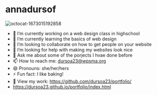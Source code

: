 # annadursof
![octocat-1673015192858](https://user-images.githubusercontent.com/117922194/211618077-1c90afd4-7808-4dd4-9ac8-c62e0a457b7a.png)
- 🔭 I’m currently working on a web design class in highschool 
- 🌱 I’m currently learning the basics of web design 
- 👯 I’m looking to collaborate on how to get people on your website 
- 🤔 I’m looking for help with making my websites look nice 
- 💬 Ask me about some of the porjects I hvae done before 
- 📫 How to reach me: dursoa23@wpsma.org 
- 😄 Pronouns: she/her/hers 
- ⚡ Fun fact: I like baking! 
- 👑 View my work: https://github.com/dursoa23/portfolio/
- https://dursoa23.github.io/portfolio/index.html
